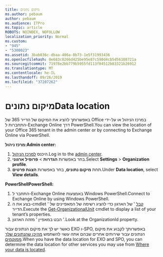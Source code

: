 ```yaml
---
title: מיקום נתונים
ms.author: pebaum
author: pebaum
ms.audience: ITPro
ms.topic: article
ROBOTS: NOINDEX, NOFOLLOW
localization_priority: Normal
ms.custom:
- "945"
- "5300023"
ms.assetid: 3bab036c-dbaa-406a-8b73-1e5f31993436
ms.openlocfilehash: 0e683c8266d425be95e87c590d4cb5d56108721a
ms.sourcegitcommit: 71978e2bb779b5955fd113f84512b83321b26912
ms.translationtype: MT
ms.contentlocale: he-IL
ms.lasthandoff: 09/26/2019
ms.locfileid: "37207262"
---
```

# <a name="data-location"></a><span data-ttu-id="e4d45-102">מיקום נתונים</span><span class="sxs-lookup"><span data-stu-id="e4d45-102">Data location</span></span>

<span data-ttu-id="e4d45-103">באפשרותך להציג את המיקום של הדייר 365 של Office במרכז הניהול או על-ידי התחברות ל-Exchange Online דרך PowerShell.</span><span class="sxs-lookup"><span data-stu-id="e4d45-103">You can view the location of your Office 365 tenant in the admin center or by connecting to Exchange Online via PowerShell.</span></span>


<span data-ttu-id="e4d45-104">**מרכז ניהול:**</span><span class="sxs-lookup"><span data-stu-id="e4d45-104">**Admin center:**</span></span>
1. <span data-ttu-id="e4d45-105">היכנס [למרכז הניהול](https://admin.microsoft.com/Adminportal/Home).</span><span class="sxs-lookup"><span data-stu-id="e4d45-105">Log in to the [admin center](https://admin.microsoft.com/Adminportal/Home).</span></span>
2. <span data-ttu-id="e4d45-106">בחר באפשרות **הגדרות** > **פרופיל ארגוני**.</span><span class="sxs-lookup"><span data-stu-id="e4d45-106">Select **Settings** > **Organization profile**.</span></span>
3. <span data-ttu-id="e4d45-107">תחת **מיקום נתונים**, בחר באפשרות **הצגת פרטים**.</span><span class="sxs-lookup"><span data-stu-id="e4d45-107">Under **Data location**, select **View details**.</span></span>


<span data-ttu-id="e4d45-108">**PowerShell**</span><span class="sxs-lookup"><span data-stu-id="e4d45-108">**PowerShell:**</span></span>
1. <span data-ttu-id="e4d45-109">התחבר ל-Exchange Online באמצעות Windows PowerShell.</span><span class="sxs-lookup"><span data-stu-id="e4d45-109">Connect to Exchange Online by using Windows PowerShell.</span></span>
2. <span data-ttu-id="e4d45-110">בצע את ה-cmdlet ' [קבל](https://docs.microsoft.com/en-us/powershell/module/exchange/active-directory/get-organizationalunit) ' של הארגון כדי להציג רשימה של המאפיינים של הדייר.</span><span class="sxs-lookup"><span data-stu-id="e4d45-110">Execute the [Get-OrganizationalUnit](https://docs.microsoft.com/en-us/powershell/module/exchange/active-directory/get-organizationalunit) cmdlet to display a list of your tenant’s properties.</span></span> 
3. <span data-ttu-id="e4d45-111">הבט במאפיין ' מזהה הארגון '.</span><span class="sxs-lookup"><span data-stu-id="e4d45-111">Look at the OrganizationId property.</span></span>

<span data-ttu-id="e4d45-112">כאשר יש לך את מיקום הנתונים עבור EXO ו-SPO, באפשרותך לקבוע את מיקום הנתונים עבור שירותים אחרים שבהם אתה עשוי להשתמש [מהיכן שהנתונים שלך ממוקמים](https://products.office.com/where-is-your-data-located).</span><span class="sxs-lookup"><span data-stu-id="e4d45-112">When you have the data location for EXO and SPO, you can determine the data location for other services you may use from [Where your data is located](https://products.office.com/where-is-your-data-located).</span></span>